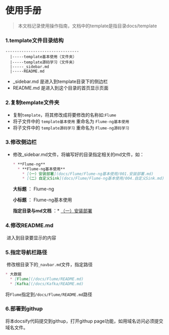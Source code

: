 # 使用手册

> 本文档记录使用操作指南，文档中的template是指目录docs/template

### 1.template文件目录结构

```shell
--------------------------------  
  |-----template基本使用（文件夹）
  |-----template源码学习（文件夹）
  |-----_sidebar.md
  |-----README.md
```

- _sidebar.md 是进入到template目录下的侧边栏
- README.md 是进入到这个目录的首页显示页面

### 2.复制template文件夹

- 复制`template`，将其修改成将要修改的名称如:`Flume`
- 将子文件中的 `template基本使用` 重命名为 `Flume-ng基本使用`
- 将子文件中的 `template源码学习` 重命名为 `Flume-ng源码学习`

### 3.修改侧边栏

- 修改_sidebar.md文件，将编写好的目录指定相关的md文件，如：

  ```markdown
  * **Flume-ng**
    * **Flume-ng基本使用**
      * [（一）安装部署](docs/Flume/Flume-ng基本使用/001.安装部署.md)
      * [（二）自定义Sink](docs/Flume/Flume-ng基本使用/004.自定义Sink.md)
  ```

  **大标题** ： Flume-ng

  **小标题**  ： Flume-ng基本使用 

  **指定目录与md文档**  ：* [（一）安装部署](docs/Flume/Flume-ng基本使用/001.安装部署.md)

### 4.修改README.md

​      进入到目录要显示的内容

### 5.指定导航栏路径

​     修改根目录下的`_navbar.md`文件，指定路径

```markdown
* 大数据
  * [Flume](/docs/Flume/README.md)
  * [Kafka](/docs/Kafka/README.md)
```

将`Flume`指定到`/docs/Flume/README.md`路径

### 6.部署到githup

将本docsify代码提交到githup，打开githup page功能，如用域名访问必须提交域名文件。